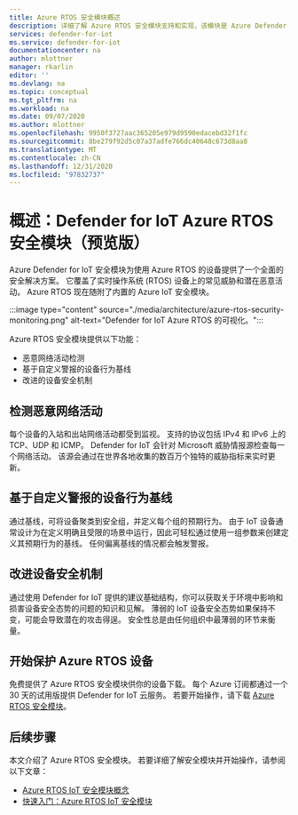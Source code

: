 ```yaml
---
title: Azure RTOS 安全模块概述
description: 详细了解 Azure RTOS 安全模块支持和实现，该模块是 Azure Defender for IoT 的一部分。
services: defender-for-iot
ms.service: defender-for-iot
documentationcenter: na
author: mlottner
manager: rkarlin
editor: ''
ms.devlang: na
ms.topic: conceptual
ms.tgt_pltfrm: na
ms.workload: na
ms.date: 09/07/2020
ms.author: mlottner
ms.openlocfilehash: 9950f3727aac365205e979d9590edacebd32f1fc
ms.sourcegitcommit: 8be279f92d5c07a37adfe766dc40648c673d8aa8
ms.translationtype: MT
ms.contentlocale: zh-CN
ms.lasthandoff: 12/31/2020
ms.locfileid: "97832737"
---
```

# <a name="overview-defender-for-iot-security-module-for-azure-rtos-preview"></a>概述：Defender for IoT Azure RTOS 安全模块（预览版）

Azure Defender for IoT 安全模块为使用 Azure RTOS 的设备提供了一个全面的安全解决方案。 它覆盖了实时操作系统 (RTOS) 设备上的常见威胁和潜在恶意活动。 Azure RTOS 现在随附了内置的 Azure IoT 安全模块。

:::image type="content" source="./media/architecture/azure-rtos-security-monitoring.png" alt-text="Defender for IoT Azure RTOS 的可视化。":::


Azure RTOS 安全模块提供以下功能：

- 恶意网络活动检测
- 基于自定义警报的设备行为基线
- 改进的设备安全机制

## <a name="detect-malicious-network-activities"></a>检测恶意网络活动

每个设备的入站和出站网络活动都受到监视。 支持的协议包括 IPv4 和 IPv6 上的 TCP、UDP 和 ICMP。 Defender for IoT 会针对 Microsoft 威胁情报源检查每一个网络活动。 该源会通过在世界各地收集的数百万个独特的威胁指标来实时更新。

## <a name="device-behavior-baselining-based-on-custom-alerts"></a>基于自定义警报的设备行为基线

通过基线，可将设备聚类到安全组，并定义每个组的预期行为。 由于 IoT 设备通常设计为在定义明确且受限的场景中运行，因此可轻松通过使用一组参数来创建定义其预期行为的基线。 任何偏离基线的情况都会触发警报。

## <a name="improve-your-device-security-hygiene"></a>改进设备安全机制

通过使用 Defender for IoT 提供的建议基础结构，你可以获取关于环境中影响和损害设备安全态势的问题的知识和见解。 薄弱的 IoT 设备安全态势如果保持不变，可能会导致潜在的攻击得逞。 安全性总是由任何组织中最薄弱的环节来衡量。

## <a name="get-started-protecting-azure-rtos-devices"></a>开始保护 Azure RTOS 设备

免费提供了 Azure RTOS 安全模块供你的设备下载。 每个 Azure 订阅都通过一个 30 天的试用版提供 Defender for IoT 云服务。 若要开始操作，请下载 [Azure RTOS 安全模块](https://github.com/MicrosoftDocs/azure-docs/blob/master/articles/defender-for-iot/iot-security-azure-rtos.md)。 

## <a name="next-steps"></a>后续步骤

本文介绍了 Azure RTOS 安全模块。 若要详细了解安全模块并开始操作，请参阅以下文章：

- [Azure RTOS IoT 安全模块概念](concept-rtos-security-module.md)
- [快速入门：Azure RTOS IoT 安全模块](quickstart-azure-rtos-security-module.md)

